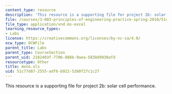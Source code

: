```yaml
---
content_type: resource
description: 'This resource is a supporting file for project 2b: solar cell performance.'
file: /courses/3-003-principles-of-engineering-practice-spring-2010/51c77d872555adf6b9225260f27c1c27_mono.xls
file_type: application/vnd.ms-excel
learning_resource_types:
- Labs
license: https://creativecommons.org/licenses/by-nc-sa/4.0/
ocw_type: OCWFile
parent_title: Labs
parent_type: CourseSection
parent_uid: 2182403f-7706-886b-9aea-5838d9930afd
resourcetype: Other
title: mono.xls
uid: 51c77d87-2555-adf6-b922-5260f27c1c27
---
```

This resource is a supporting file for project 2b: solar cell performance.